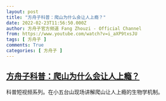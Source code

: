 ```yaml
---
layout: post
title: "方舟子科普：爬山为什么会让人上瘾？"
date: 2022-02-23T11:56:50.000Z
author: 方舟子官方频道 Fang Zhouzi - Official Channel
from: https://www.youtube.com/watch?v=i_aXP9txsJU
tags: [ 方舟子 ]
comments: True
categories: [ 方舟子 ]
---
```

<!--1645617410000-->
[方舟子科普：爬山为什么会让人上瘾？](https://www.youtube.com/watch?v=i_aXP9txsJU)
------

<div>
科普短视频系列。在小五台山现场讲解爬山让人上瘾的生物学机制。
</div>
